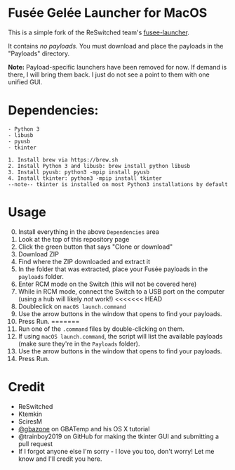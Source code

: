 # Fusée Gelée Launcher for MacOS

This is a simple fork of the ReSwitched team's [fusee-launcher](https://github.com/reswitched/fusee-launcher).

It contains *no payloads*. You must download and place the payloads in the "Payloads" directory.

**Note:** Payload-specific launchers have been removed for now. If demand is there, I will bring them back. I just do not see a point to them with one unified GUI.

# Dependencies:

	- Python 3
	- libusb
	- pyusb
	- tkinter
	
	1. Install brew via https://brew.sh
	2. Install Python 3 and libusb: brew install python libusb
	3. Install pyusb: python3 -mpip install pyusb
	4. Install tkinter: python3 -mpip install tkinter
	--note-- tkinter is installed on most Python3 installations by default

# Usage

0. Install everything in the above `Dependencies` area
1. Look at the top of this repository page
2. Click the green button that says "Clone or download"
3. Download ZIP
4. Find where the ZIP downloaded and extract it
5. In the folder that was extracted, place your Fusée payloads in the `payloads` folder.
4. Enter RCM mode on the Switch (this will not be covered here)
5. While in RCM mode, connect the Switch to a USB port on the computer (using a hub will likely *not* work!)
<<<<<<< HEAD
6. Doubleclick on `macOS launch.command`
7. Use the arrow buttons in the window that opens to find your payloads.
8. Press Run.
=======
6. Run one of the `.command` files by double-clicking on them.
7. If using `macOS launch.command`, the script will list the available payloads (make sure they're in the `Payloads` folder).
8. Use the arrow buttons in the window that opens to find your payloads.
9. Press Run.

# Credit

- ReSwitched
- Ktemkin
- SciresM
- [@gbazone](https://gbatemp.net/members/gbazone.350058/) on GBATemp and his OS X tutorial
- @trainboy2019 on GitHub for making the tkinter GUI and submitting a pull request
- If I forgot anyone else I'm sorry - I love you too, don't worry! Let me know and I'll credit you here.
